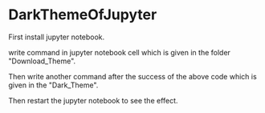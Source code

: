 # DarkThemeOfJupyter
First install jupyter notebook.

write command in jupyter notebook cell which is given in the folder "Download_Theme".

Then write another command after the success of the above code which is given in the "Dark_Theme".

Then restart the jupyter notebook to see the effect.
